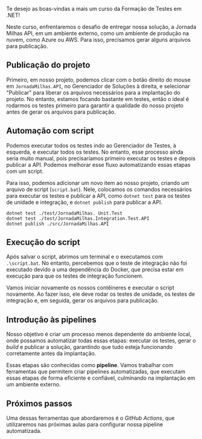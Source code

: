 ﻿Te desejo as boas-vindas a mais um curso da Formação de Testes em .NET! 

Neste curso, enfrentaremos o desafio de entregar nossa solução, a Jornada Milhas API, em um ambiente externo, como um ambiente de produção na nuvem, como Azure ou AWS. Para isso, precisamos gerar alguns arquivos para publicação.

## Publicação do projeto
Primeiro, em nosso projeto, podemos clicar com o botão direito do mouse em `JornadaMilhas.API`, no Gerenciador de Soluções à direita, e selecionar "Publicar" para liberar os arquivos necessários para a implantação do projeto. No entanto, estamos focando bastante em testes, então o ideal é rodarmos os testes primeiro para garantir a qualidade do nosso projeto antes de gerar os arquivos para publicação.

## Automação com script
Podemos executar todos os testes indo ao Gerenciador de Testes, à esquerda, e executar todos os testes. No entanto, esse processo ainda seria muito manual, pois precisaríamos primeiro executar os testes e depois publicar a API. Podemos melhorar esse fluxo automatizando essas etapas com um script.

Para isso, podemos adicionar um novo item ao nosso projeto, criando um arquivo de script (`script.bat`). Nele, colocamos os comandos necessários para executar os testes e publicar a API, como `dotnet test` para os testes de unidade e integração, e `dotnet publish` para publicar a API.

```
dotnet test ./test/JornadaMilhas. Unit.Test
dotnet test ./test/JornadaMilhas.Integration.Test.API
dotnet publish ./src/JornadaMilhas.AΡΙ
```

## Execução do script
Após salvar o script, abrimos um terminal e o executamos com `.\script.bat`. No entanto, percebemos que o teste de integração não foi executado devido a uma dependência do Docker, que precisa estar em execução para que os testes de integração funcionem.

Vamos iniciar novamente os nossos contêineres e executar o script novamente. Ao fazer isso, ele deve rodar os testes de unidade, os testes de integração e, em seguida, gerar os arquivos para publicação.

## Introdução às pipelines
Nosso objetivo é criar um processo menos dependente do ambiente local, onde possamos automatizar todas essas etapas: executar os testes, gerar o *build* e publicar a solução, garantindo que tudo esteja funcionando corretamente antes da implantação.

Essas etapas são conhecidas como **pipeline**. Vamos trabalhar com ferramentas que permitem criar pipelines automatizadas, que executam essas etapas de forma eficiente e confiável, culminando na implantação em um ambiente externo.

## Próximos passos
Uma dessas ferramentas que abordaremos é o *GitHub Actions*, que utilizaremos nas próximas aulas para configurar nossa pipeline automatizada.